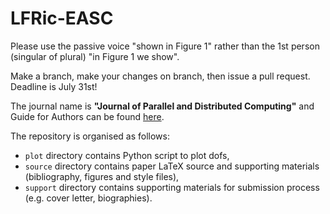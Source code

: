 # LFRic-EASC
Please use the passive voice "shown in Figure 1" rather than the 1st
person (singular of plural) "in Figure 1 we show".

Make a branch, make your changes on branch, then issue a pull request.
Deadline is July 31st!

The journal name is **"Journal of Parallel and Distributed Computing"** and
Guide for Authors can be found [here](
https://www.elsevier.com/journals/journal-of-parallel-and-distributed-computing/0743-7315/guide-for-authors).

The repository is organised as follows:
* `plot` directory contains Python script to plot dofs,
* `source` directory contains paper LaTeX source and supporting materials (bibliography, figures and style files),
* `support` directory contains supporting materials for submission process (e.g. cover letter, biographies).
